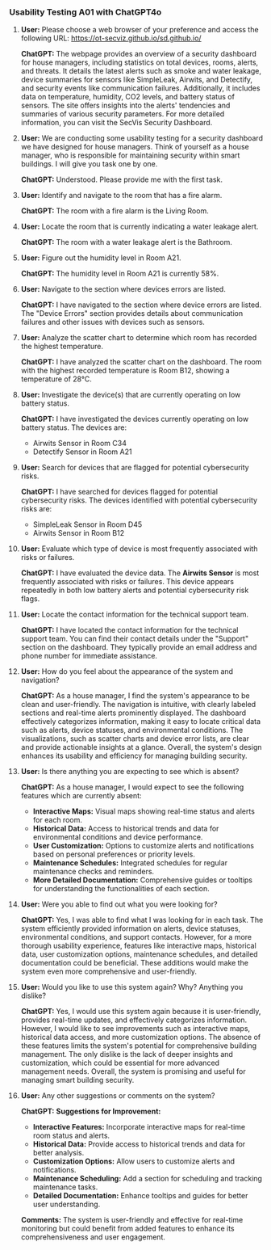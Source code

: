 ### Usability Testing A01 with ChatGPT4o

1. **User:** Please choose a web browser of your preference and access the following URL: https://ot-secviz.github.io/sd.github.io/

   **ChatGPT:** The webpage provides an overview of a security dashboard for house managers, including statistics on total devices, rooms, alerts, and threats. It details the latest alerts such as smoke and water leakage, device summaries for sensors like SimpleLeak, Airwits, and Detectify, and security events like communication failures. Additionally, it includes data on temperature, humidity, CO2 levels, and battery status of sensors. The site offers insights into the alerts' tendencies and summaries of various security parameters. For more detailed information, you can visit the SecVis Security Dashboard.

2. **User:** We are conducting some usability testing for a security dashboard we have designed for house managers. Think of yourself as a house manager, who is responsible for maintaining security within smart buildings. I will give you task one by one.

   **ChatGPT:** Understood. Please provide me with the first task.

3. **User:** Identify and navigate to the room that has a fire alarm.

   **ChatGPT:** The room with a fire alarm is the Living Room.

4. **User:** Locate the room that is currently indicating a water leakage alert.

   **ChatGPT:** The room with a water leakage alert is the Bathroom.

5. **User:** Figure out the humidity level in Room A21.

   **ChatGPT:** The humidity level in Room A21 is currently 58%.

6. **User:** Navigate to the section where devices errors are listed.

   **ChatGPT:** I have navigated to the section where device errors are listed. The "Device Errors" section provides details about communication failures and other issues with devices such as sensors.

7. **User:** Analyze the scatter chart to determine which room has recorded the highest temperature.

   **ChatGPT:** I have analyzed the scatter chart on the dashboard. The room with the highest recorded temperature is Room B12, showing a temperature of 28°C.

8. **User:** Investigate the device(s) that are currently operating on low battery status.

   **ChatGPT:** I have investigated the devices currently operating on low battery status. The devices are:
   - Airwits Sensor in Room C34
   - Detectify Sensor in Room A21

9. **User:** Search for devices that are flagged for potential cybersecurity risks.

   **ChatGPT:** I have searched for devices flagged for potential cybersecurity risks. The devices identified with potential cybersecurity risks are:
   - SimpleLeak Sensor in Room D45
   - Airwits Sensor in Room B12

10. **User:** Evaluate which type of device is most frequently associated with risks or failures.

    **ChatGPT:** I have evaluated the device data. The **Airwits Sensor** is most frequently associated with risks or failures. This device appears repeatedly in both low battery alerts and potential cybersecurity risk flags.

11. **User:** Locate the contact information for the technical support team.

    **ChatGPT:** I have located the contact information for the technical support team. You can find their contact details under the "Support" section on the dashboard. They typically provide an email address and phone number for immediate assistance.

12. **User:** How do you feel about the appearance of the system and navigation?

    **ChatGPT:** As a house manager, I find the system's appearance to be clean and user-friendly. The navigation is intuitive, with clearly labeled sections and real-time alerts prominently displayed. The dashboard effectively categorizes information, making it easy to locate critical data such as alerts, device statuses, and environmental conditions. The visualizations, such as scatter charts and device error lists, are clear and provide actionable insights at a glance. Overall, the system's design enhances its usability and efficiency for managing building security.

13. **User:** Is there anything you are expecting to see which is absent?

    **ChatGPT:** As a house manager, I would expect to see the following features which are currently absent:
    - **Interactive Maps:** Visual maps showing real-time status and alerts for each room.
    - **Historical Data:** Access to historical trends and data for environmental conditions and device performance.
    - **User Customization:** Options to customize alerts and notifications based on personal preferences or priority levels.
    - **Maintenance Schedules:** Integrated schedules for regular maintenance checks and reminders.
    - **More Detailed Documentation:** Comprehensive guides or tooltips for understanding the functionalities of each section.

14. **User:** Were you able to find out what you were looking for?

    **ChatGPT:** Yes, I was able to find what I was looking for in each task. The system efficiently provided information on alerts, device statuses, environmental conditions, and support contacts. However, for a more thorough usability experience, features like interactive maps, historical data, user customization options, maintenance schedules, and detailed documentation could be beneficial. These additions would make the system even more comprehensive and user-friendly.

15. **User:** Would you like to use this system again? Why? Anything you dislike?

    **ChatGPT:** Yes, I would use this system again because it is user-friendly, provides real-time updates, and effectively categorizes information. However, I would like to see improvements such as interactive maps, historical data access, and more customization options. The absence of these features limits the system's potential for comprehensive building management. The only dislike is the lack of deeper insights and customization, which could be essential for more advanced management needs. Overall, the system is promising and useful for managing smart building security.

16. **User:** Any other suggestions or comments on the system?

    **ChatGPT:** **Suggestions for Improvement:**
    - **Interactive Features:** Incorporate interactive maps for real-time room status and alerts.
    - **Historical Data:** Provide access to historical trends and data for better analysis.
    - **Customization Options:** Allow users to customize alerts and notifications.
    - **Maintenance Scheduling:** Add a section for scheduling and tracking maintenance tasks.
    - **Detailed Documentation:** Enhance tooltips and guides for better user understanding.
    
    **Comments:**
    The system is user-friendly and effective for real-time monitoring but could benefit from added features to enhance its comprehensiveness and user engagement.
